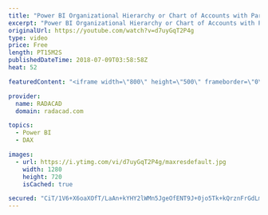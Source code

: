 ```yaml
---
title: "Power BI Organizational Hierarchy or Chart of Accounts with Parent child functions in DAX"
excerpt: "Power BI Organizational Hierarchy or Chart of Accounts with Parent child functions in DAX Here is link to my blog post if you want to follow step by step: http://radacad.com/parsing-organizational-hierarchy-or-chart-of-accounts-in-power-bi-with-parent-child-functions-in-dax"
originalUrl: https://youtube.com/watch?v=d7uyGqT2P4g
type: video
price: Free
length: PT15M2S
publishedDateTime: 2018-07-09T03:58:58Z
heat: 52

featuredContent: "<iframe width=\"800\" height=\"500\" frameborder=\"0\" src=\"https://www.youtube.com/embed/d7uyGqT2P4g\" allow=\"accelerometer; autoplay; encrypted-media; gyroscope; picture-in-picture\" allowfullscreen></iframe>"

provider:
  name: RADACAD
  domain: radacad.com

topics:
  - Power BI
  - DAX

images:
  - url: https://i.ytimg.com/vi/d7uyGqT2P4g/maxresdefault.jpg
    width: 1280
    height: 720
    isCached: true

secured: "CiT/1V6+X6oaXOfT/LaAn+kYHY2lWMn5JgeOfENT9J+0jo5Tk+kQrznFrGdLmdz/zNwYXer6ScV/dmkTQ+Yv4Qso/MMpu9gTjPEGTA4P9sdkTc2JvpYtI3ntv5+JWrEtb7xaXWpuCXqrRTfyxRiEYSme/9eU7g8+lN3NNlatDpk6gernmt8yvznf9QYydz8KQrtPHyv4INAmnT+DT+kkgi32luIuETF21C+3YR0cVzempMn4rKKS/MSvwLj8aCgBlRb+rD/M8thvOYK7Vcq+WICI2V101RuhHdqw+BUJmKNxMcaVUHzO4wBLJs4raypJTVyK4mIOVO63numhPuyD1+0azDjSeToUNymJsg9boFuLkm01ReGf1rDckVU+YCYLhda2ICTiE52uWqky9QIbq7WPLD9Spu2RCas3N6egDhA=;8F2zkV98QtNlppMr9kpahw=="
---
```


